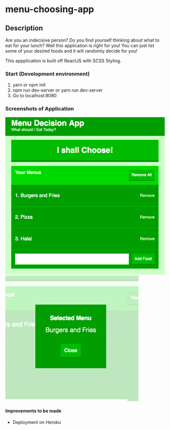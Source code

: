 # menu-choosing-app

## Description
Are you an indecisive person? Do you find yourself thinking about what to eat for your lunch? Well this application is right for you! You can just list some of your desired foods and it will randomly decide for you!

This appplication is built off ReactJS with SCSS Styling. 

### Start (Development environment)
1. yarn or npm init
2. npm run dev-server or yarn run dev-server
3. Go to localhost:8080

### Screenshots of Application
![alt text](https://raw.githubusercontent.com/HolSeo/menu-choosing-app/master/public/images/figure_one.png)
![alt text](https://raw.githubusercontent.com/HolSeo/menu-choosing-app/master/public/images/figure_two.png)

#### Improvements to be made
- Deployment on Heroku

